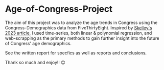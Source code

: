 # Age-of-Congress-Project

The aim of this project was to analyze the age trends in Congress using the Congress-Demographics data from FiveThirtyEight. Inspired by [Skelley's 2023 article](https://fivethirtyeight.com/features/aging-congress-boomers/), I used time-series, both linear & polynomial regression, and web-scrapping as the primary methods to gain further insight into the future of Congress' age demographics. 

See the written report for specfics as well as reports and conclusions. 

Thank so much and enjoy!! 😊 
